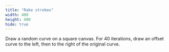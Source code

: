```yaml
---
title: "Rake strokes"
width: 400
height: 400
hide: true
---
```


Draw a random curve on a square canvas. For 40 iterations, draw an offset curve to the left, then to the right of the original curve.
